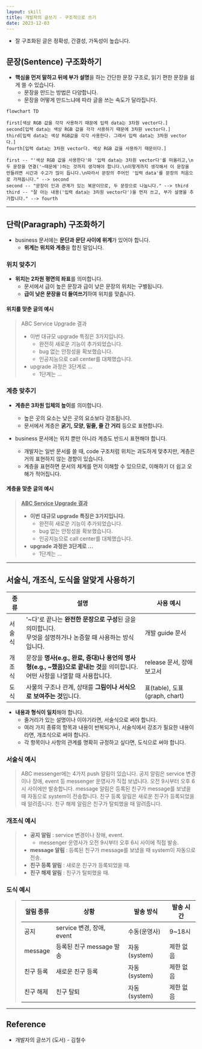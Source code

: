 ```yaml
---
layout: skill
title: 개발자의 글쓰기 - 구조적으로 쓰기
date: 2023-12-03
---
```





- 잘 구조화된 글은 정확성, 간결성, 가독성이 높습니다.




## 문장(Sentence) 구조화하기

- **핵심을 먼저 말하고 뒤에 부가 설명**을 하는 간단한 문장 구조로, 읽기 편한 문장을 쉽게 쓸 수 있습니다.
    - 문장을 만드는 방법은 다양합니다.
    - 문장을 어떻게 만드느냐에 따라 글을 쓰는 속도가 달라집니다.

```mermaid
flowchart TD

first[색상 RGB 값을 각각 사용하기 때문에 입력 data는 3차원 vector다.]
second[입력 data는 색상 RGB 값을 각각 사용하기 때문에 3차원 vector다.]
third[입력 data는 색상 RGB값을 각각 사용한다. 그래서 입력 data는 3차원 vector다.]
fourth[입력 data는 3차원 vector다. 색상 RGB 값을 사용하기 때문이다.]

first -- "'색상 RGB 값을 사용한다'와 '입력 data는 3차원 vector다'를 떠올리고,\n두 문장을 연결('~때문에')하는 것까지 생각해야 합니다.\n이렇게까지 생각해서 이 문장을 만들려면 시간과 수고가 많이 듭니다.\n따라서 문장의 주어인 '입력 data'를 문장의 처음으로 가져옵니다." --> second
second -- "문장이 인과 관계가 있는 복문이므로, 두 문장으로 나눕니다." --> third
third -- "잘 아는 내용('입력 data는 3차원 vector다')을 먼저 쓰고, 부가 설명을 추가합니다." --> fourth
```



---




## 단락(Paragraph) 구조화하기

- business 문서에는 **문단과 문단 사이에 위계**가 있어야 합니다.
    - **위계는 위치와 계층**을 합친 말입니다.


### 위치 맞추기

- **위치는 2차원 평면의 좌표**를 의미합니다.
    - 문서에서 급이 높은 문장과 급이 낮은 문장의 위치는 구별됩니다.
    - **급이 낮은 문장을 더 들여쓰기**하여 위치를 맞춥니다.

#### 위치를 맞춘 글의 예시

> ABC Service Upgrade 결과
> - 이번 대규모 upgrade 특징은 3가지입니다.
>     - 완전히 새로운 기능이 추가되었습니다.
>     - bug 없는 안정성을 확보했습니다.
>     - 인공지능으로 call center를 대체했습니다.
> - upgrade 과정은 3단계로 ...
>     - 1단계는 ...


### 계층 맞추기

- **계층은 3차원 입체의 높이**를 의미합니다.
    - 높은 곳의 요소는 낮은 곳의 요소보다 강조됩니다.
    - 문서에서 계층은 **굵기, 모양, 밑줄, 줄 간 거리** 등으로 표현합니다.

- business 문서에는 위치 뿐만 아니라 계층도 반드시 표현해야 합니다.
    - 개발자는 일반 문서를 쓸 때, code 구조처럼 위치는 과도하게 맞추지만, 계층은 거의 표현하지 않는 경향이 있습니다.
    - 계층을 표현하면 문서의 체계를 먼저 이해할 수 있으므로, 이해하기 더 쉽고 오해가 적어집니다.

#### 계층을 맞춘 글의 예시

> <strong><u>ABC Service Upgrade 결과</u></strong>
> - **이번 대규모 upgrade 특징은 3가지입니다.**
>     - 완전히 새로운 기능이 추가되었습니다.
>     - bug 없는 안정성을 확보했습니다.
>     - 인공지능으로 call center를 대체했습니다.
> - **upgrade 과정은 3단계로 ...**
>     - 1단계는 ...




---




## 서술식, 개조식, 도식을 알맞게 사용하기

| 종류 | 설명 | 사용 예시 |
| --- | --- | --- |
| 서술식 | '~다'로 끝나는 **완전한 문장으로 구성**된 글을 의미합니다.<br>무엇을 설명하거나 논증할 때 사용하는 방식입니다. | 개발 guide 문서 |
| 개조식 | 문장을 **명사(e.g., 완료, 증대)나 용언의 명사형(e.g., ~했음)으로 끝내는 것**을 의미합니다.<br>어떤 사항을 나열할 때 사용합니다. | release 문서, 장애 보고서 |
| 도식 | 사물의 구조나 관계, 상태를 **그림이나 서식으로 보여주는 것**입니다. | 표(table), 도표(graph, chart) |

- **내용과 형식이 일치**해야 합니다.
    - 줄거리가 있는 설명이나 이야기라면, 서술식으로 써야 합니다.
    - 여러 가지 종류의 항목과 내용이 반복되거나, 서술식에서 강조가 필요한 내용이라면, 개조식으로 써야 합니다.
    - 각 항목이나 사항의 관계를 명확히 규정하고 싶다면, 도식으로 써야 합니다.

### 서술식 예시

> ABC messenger에는 4가지 push 알림이 있습니다. 공지 알림은 service 변경이나 장애, event 등 messenger 운영사가 직접 보냅니다. 오전 9시부터 오후 6시 사이에만 발송합니다. message 알림은 등록된 친구가 message를 보냈을 때 자동으로 system이 전송합니다. 친구 등록 알림은 새로운 친구가 등록되었을 때 알려줍니다. 친구 해제 알림은 친구가 탈퇴했을 때 알려줍니다.

### 개조식 예시

> - **공지 알림** : service 변경이나 장애, event.
>     - messenger 운영사가 오전 9시부터 오후 6시 사이에 직접 발송.
> - **message 알림** : 등록된 친구가 message를 보냈을 때 system이 자동으로 전송.
> - **친구 등록 알림** : 새로운 친구가 등록되었을 때.
> - **친구 해제 알림** : 친구가 탈퇴했을 때.

### 도식 예시

> | 알림 종류 | 상황 | 발송 방식 | 발송 시간 |
> | --- | --- | --- | --- |
> | 공지 | service 변경, 장애, event | 수동(운영사) | 9~18시 |
> | message | 등록된 친구 message 발송 | 자동(system) | 제한 없음 |
> | 친구 등록 | 새로운 친구 등록 | 자동(system) | 제한 없음 |
> | 친구 해제 | 친구 탈퇴 | 자동(system) | 제한 없음 |




---




## Reference

- 개발자의 글쓰기 (도서) - 김철수
